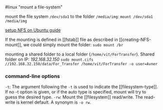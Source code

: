 #linux 
"mount a file-system"

mount the file system `/dev/sda1` to the folder `/media/img`:
`mount /dev/sda1 /media/img`

[setup NFS on Ubuntu guide](https://www.digitalocean.com/community/tutorials/how-to-set-up-an-nfs-mount-on-ubuntu-20-04)

If the mounting is defined in [[fstab]] file as described in [[creating-NFS-mount]], we could simply mount the folder: `sudo mount /br`

mounting a shared folder to a local folder (`/home/vit/ForTransfer`). Shared folder on IP: *192.168.32.150*
	`sudo mount.cifs //192.168.32.150/data/For_Transfer /home/vit/ForTransfer -o user=Avner`

### command-line options
`-t`: The argument following the `-t` is used to indicate the [[filesystem-type]]. If  no  -t  option is given, or if the auto type is specified, mount will try to guess the desired type.
`-rw`: Mount the [[filesystem]] read/write. The read-write is kernel default.  A synonym is `-o rw`.